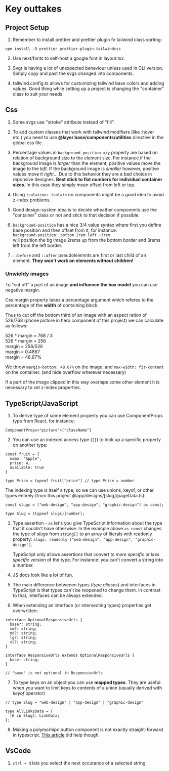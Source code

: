 # Key outtakes

## Project Setup

1. Remember to install prettier and prettier plugin fo tailwind class sorting:

```
npm install -D prettier prettier-plugin-tailwindcss
```

2. Use next/fonts to self-host a google font in layout.tsx.

3. Svgr is having a lot of unexpected behaviour unless used in CLI version. Simply copy and past the svgs changed into components.

4. tailwind.config.ts allows for customizing tailwind base colors and adding values. Good thing while setting up a project is changing the "container" class to suit your needs.

## Css

1. Some svgs use "stroke" attribute instead of "fill".

2. To add custom classes that work with tailwind modifiers (like :hover etc.) you need to use **@layer base/components/utilities** directive in the global css file.

3. Percentage values in `background-position-x/y` property are based on relation of background size to the element size. For instance if the background image is _larger_ than the element, positive values move the image to the _left_. If the background image is _smaller_ however, positive values move it _right_... Due to this behavior they are a bad choice in reponsive designes. **Best stick to flat numbers for individual container sizes**. In this case they simply mean offset from left or top.

4. Using `isolation: isolate` on components might be a good idea to avoid z-index problems.
5. Good design-system idea is to decide wheather components
   use the "container" class or not and stick to that decision if possible.
6. `background-position` has a nice 3/4 value syntax where first you define base position and then offset from it, for instance:\
   `background-position: bottom 2rem left -3rem`\
   will position the bg image 2rems up from the bottom border and 3rems left from the left border.

7. `::before` and `::after` pseudolelemnts are first or last child of an element. **They won't work on elements without children!**

### **Unwieldy images**

To "cut off" a part of an image **and influence the box model** you can use negative margin.

Css margin property takes a percentage argument which referes to the percentage of the **width** of containing block.

Thus to cut off the bottom third of an image with an aspect ration of 526/768 (phone picture in hero component of this project) we can calculate as follows:

526 \* margin = 768 / 3\
526 \* margin = 256\
margin = 256/526\
margin = 0.4867\
margin = 48.67%

We throw
`margin-bottom: 48.67%`
on the image, and
`max-width: fit-content`
on the container. (and hide overflow wherever necessary)

If a part of the image clipped in this way overlaps some other element it is necessary to set z-index properties.

## TypeScript/JavaScript

1. To derive type of some element property you can use ComponentProps type from React, for instance:

```
ComponentProps<"picture">["className"]
```

2. You can use an indexed access type (`[]`) to look up a specific property on another type:

```
const fruit = {
  name: "Apple",
  price: 4,
  available: true
}

type Price = typeof fruit["price"] // type Price = number
```

The indexing type is itself a type, so we can use unions, keyof, or other types entirely (from this project @app/designs/[slug]/pageData.ts):

```
const slugs = ["web-design", "app-design", "graphic-design"] as const;

type Slug = (typeof slugs)[number];
```

3. Type assertion - `as` let's you give TypeScript information about the type that it couldn't have otherwise. In the example above `as const` changes the type of _slugs_ from `string[]` to an array of literals with readonly property: `slugs: readonly ["web-design", "app-design", "graphic-design"]`.

   TypeScript only allows assertions that convert to _more specific_ or _less specific_ version of the type. For instance: you can't convert a string into a number.

4. JS docs look like a lot of fun.

5. The main difference betweeen types (_type aliases_) and interfaces in TypeScript is that types can't be reopened to change them. In contrast to that, interfaces can be always extended.

6. When extending an interface (or intersecting types) properties get overwritten:

```
interface OptionalResponsiveUrls {
  base?: string;
  sm?: string;
  md?: string;
  lg?: string;
  xl?: string;
}

interface ResponsiveUrls extends OptionalResponsiveUrls {
  base: string;
}

// "base" is not optional in ResponsiveUrls
```

7. To type keys on an object you can use **mapped types**. They are useful when you want to limit keys to contents of a union (usually derived with _keyof_ operator)

```
// type Slug = "web-design" | "app-design" | "graphic-design"

type AllLinksData = {
  [K in Slug]: LinkData;
};
```

8. Making a polymorhipc button component is not exactly straight-forward in typescript. [This article](https://dev.to/frehner/polymorphic-button-component-in-typescript-c28) did help though.

## VsCode

1. `ctrl + d` lets you select the next occurance of a selected string.
